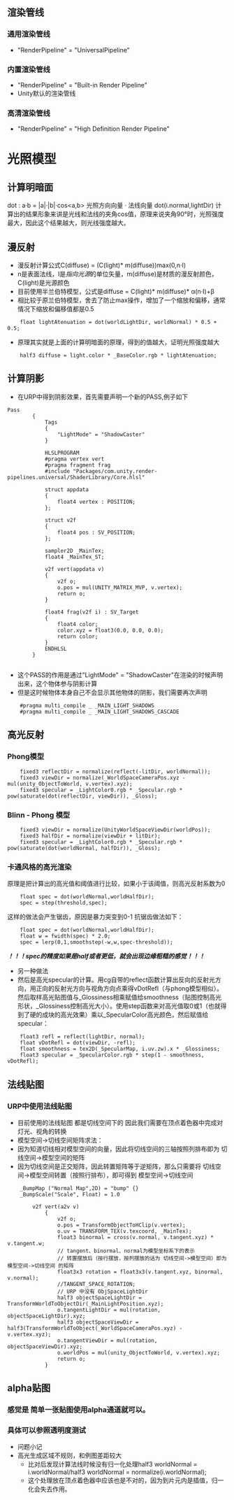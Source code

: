 ## 渲染管线
### 通用渲染管线
- "RenderPipeline" = "UniversalPipeline"
### 内置渲染管线
- "RenderPipeline" = "Built-in Render Pipeline"
- Unity默认的渲染管线
### 高清渲染管线
- "RenderPipeline" = "High Definition Render Pipeline"


# 光照模型
## 计算明暗面
dot : a·b = |a|·|b|·cos<a,b>
光照方向向量 · 法线向量
dot(i.normal,lightDir) 计算出的结果形象来讲是光线和法线的夹角cos值，原理来说夹角90°时，光照强度最大，因此这个结果越大，则光线强度越大。

## 漫反射
- 漫反射计算公式C(diffuse) = (C(light)* m(diffuse))max(0,n·I)
- n是表面法线，I是*指向光源*的单位矢量，m(diffuse)是材质的漫反射颜色，C(light)是光源颜色
- 目前使用半兰伯特模型，公式是diffuse = C(light)* m(diffuse)* α(n·I)+β
- 相比较于原兰伯特模型，舍去了防止max操作，增加了一个缩放和偏移，通常情况下缩放和偏移值都是0.5
```
	float lightAtenuation = dot(worldLightDir, worldNormal) * 0.5 + 0.5;
```
- 原理其实就是上面的计算明暗面的原理，得到的值越大，证明光照强度越大
```
	half3 diffuse = light.color * _BaseColor.rgb * lightAtenuation;
```

## 计算阴影
- 在URP中得到阴影效果，首先需要声明一个新的PASS,例子如下
```
Pass
        {
            Tags
            {
                "LightMode" = "ShadowCaster"
            }

            HLSLPROGRAM
            #pragma vertex vert
            #pragma fragment frag
            #include "Packages/com.unity.render-pipelines.universal/ShaderLibrary/Core.hlsl"

            struct appdata
            {
                float4 vertex : POSITION;
            };

            struct v2f
            {
                float4 pos : SV_POSITION;
            };

            sampler2D _MainTex;
            float4 _MainTex_ST;

            v2f vert(appdata v)
            {
                v2f o;
                o.pos = mul(UNITY_MATRIX_MVP, v.vertex);
                return o;
            }

            float4 frag(v2f i) : SV_Target
            {
                float4 color;
                color.xyz = float3(0.0, 0.0, 0.0);
                return color;
            }
            ENDHLSL
        }
	
```
- 这个PASS的作用是通过"LightMode" = "ShadowCaster"在渲染的时候声明出来，这个物体参与阴影计算
- 但是这时候物体本身自己不会显示其他物体的阴影，我们需要再次声明
```
 	#pragma multi_compile _ _MAIN_LIGHT_SHADOWS
    #pragma multi_compile _ _MAIN_LIGHT_SHADOWS_CASCADE
```
## 高光反射
### Phong模型
```hlsl
	fixed3 reflectDir = normalize(reflect(-litDir, worldNormal));
	fixed3 viewDir = normalize(_WorldSpaceCameraPos.xyz - mul(unity_ObjectToWorld, v.vertex).xyz);
	fixed3 specular = _LightColor0.rgb * _Specular.rgb * pow(saturate(dot(reflectDir, viewDir)), _Gloss);
```
### Blinn - Phong 模型
```hlsl
	fixed3 viewDir = normalize(UnityWorldSpaceViewDir(worldPos));
    fixed3 halfDir = normalize(viewDir + litDir);
    fixed3 specular = _LightColor0.rgb * _Specular.rgb * pow(saturate(dot(worldNormal, halfDir)), _Gloss);
```

### 卡通风格的高光渲染
原理是把计算出的高光值和阈值进行比较，如果小于该阈值，则高光反射系数为0
```hlsl
	float spec = dot(worldNormal,worldHalfDir);
	spec = step(threshold,spec);
```
这样的做法会产生锯齿，原因是暴力突变到0-1
抗锯齿做法如下：
```hlsl
	float spec = dot(worldNormal,worldHalfDir);
	float w = fwidth(spec) * 2.0;
	spec = lerp(0,1,smoothstep(-w,w,spec-threshold));
```
***！！！spec的精度如果是half或者更低，就会出现边缘粗糙的感觉！！！***
- 另一种做法
- 然后是高光specular的计算。用cg自带的reflect函数计算出反向的反射光方向，用正向的反射光方向与视角方向点乘得vDotRefl（与phong模型相似）。然后取样高光贴图值与_Glossiness相乘赋值给smoothness（贴图控制高光形状，_Glossiness控制高光大小）。使用step函数来对高光值取0或1（也就得到了硬的成块的高光效果）乘以_SpecularColor高光颜色，然后赋值给specular：
```
	float3 refl = reflect(lightDir, normal);
    float vDotRefl = dot(viewDir, -refl);
    float smoothness = tex2D(_SpecularMap, i.uv.zw).x * _Glossiness;
    float3 specular = _SpecularColor.rgb * step(1 - smoothness, vDotRefl);
```



## 法线贴图
### URP中使用法线贴图
- 目前使用的法线贴图 都是切线空间下的 因此我们需要在顶点着色器中完成对灯光、视角的转换
- 模型空间->切线空间矩阵求法：
- 因为知道切线相对模型空间的向量，因此将切线空间的三轴按照列排布即为  切线空间->模型空间的矩阵
- 因为切线空间是正交矩阵，因此转置矩阵等于逆矩阵，那么只需要将 切线空间->模型空间转置（按照行排布），即可得到 模型空间->切线空间
```
	_BumpMap ("Normal Map",2D) = "bump" {}
    _BumpScale("Scale", Float) = 1.0
```
```
		v2f vert(a2v v)
            {
                v2f o;
                o.pos = TransformObjectToHClip(v.vertex);
                o.uv = TRANSFORM_TEX(v.texcoord, _MainTex);
                float3 binormal = cross(v.normal, v.tangent.xyz) * v.tangent.w;
                // tangent、binormal、normal为模型坐标系下的表示
                // 转置摆放后（按行摆放，按列摆放的话为 切线空间->模型空间）即为 模型空间->切线空间 的矩阵
                float3x3 rotation = float3x3(v.tangent.xyz, binormal, v.normal);
                //TANGENT_SPACE_ROTATION;
                // URP 中没有 ObjSpaceLightDir
                half3 objectSpaceLightDir = TransformWorldToObjectDir(_MainLightPosition.xyz);
                o.tangentLightDir = mul(rotation, objectSpaceLightDir).xyz;
                half3 objectSpaceViewDir = half3(TransformWorldToObject(_WorldSpaceCameraPos.xyz) - v.vertex.xyz);
                o.tangentViewDir = mul(rotation, objectSpaceViewDir).xyz;
                o.worldPos = mul(unity_ObjectToWorld, v.vertex).xyz;
                return o;
            }
```




## alpha贴图
### 感觉是 简单一张贴图使用alpha通道就可以。
### 具体可以参照透明度测试









- 问题小记
- 高光生成区域不规则，和例图差距较大
	- 比对后发现计算法线时候没有归一化处理half3 worldNormal = i.worldNormal/half3 worldNormal = normalize(i.worldNormal);
	- 这个处理放在顶点着色器中应该也是不对的，因为到片元内是插值，归一化会失去作用。
